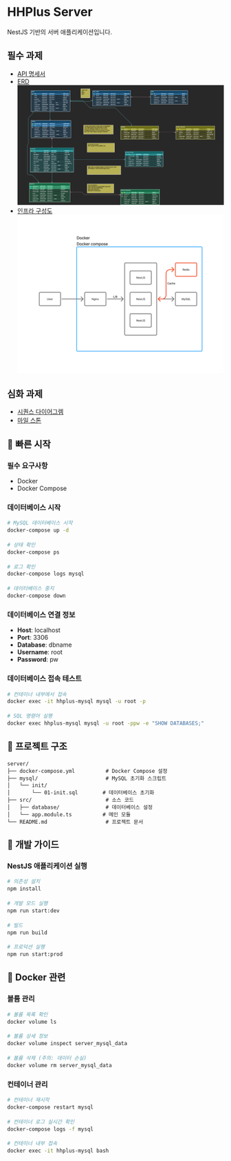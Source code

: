 # HHPlus Server

NestJS 기반의 서버 애플리케이션입니다.

## 필수 과제

- [API 명세서]()
- [ERD](https://www.erdcloud.com/d/mwJD8tnp8hqC9nM8u)
  ![hhplus-week2-erd](docs/images/Server%20Structural.png 'erd')
- [인프라 구성도](docs/images/InfraStructural.png)
  ![hhplus-week2-infra](docs/images/InfraStructural.png 'infra')

## 심화 과제

- [시퀀스 다이어그렘]()
- [마일 스톤](https://github.com/users/JangKroed/projects/1/views/1)

## 🚀 빠른 시작

### 필수 요구사항

- Docker
- Docker Compose

### 데이터베이스 시작

```bash
# MySQL 데이터베이스 시작
docker-compose up -d

# 상태 확인
docker-compose ps

# 로그 확인
docker-compose logs mysql

# 데이터베이스 중지
docker-compose down
```

### 데이터베이스 연결 정보

- **Host**: localhost
- **Port**: 3306
- **Database**: dbname
- **Username**: root
- **Password**: pw

### 데이터베이스 접속 테스트

```bash
# 컨테이너 내부에서 접속
docker exec -it hhplus-mysql mysql -u root -p

# SQL 명령어 실행
docker exec hhplus-mysql mysql -u root -ppw -e "SHOW DATABASES;"
```

## 📁 프로젝트 구조

```
server/
├── docker-compose.yml          # Docker Compose 설정
├── mysql/                      # MySQL 초기화 스크립트
│   └── init/
│       └── 01-init.sql        # 데이터베이스 초기화
├── src/                        # 소스 코드
│   ├── database/               # 데이터베이스 설정
│   └── app.module.ts          # 메인 모듈
└── README.md                   # 프로젝트 문서
```

## 📝 개발 가이드

### NestJS 애플리케이션 실행

```bash
# 의존성 설치
npm install

# 개발 모드 실행
npm run start:dev

# 빌드
npm run build

# 프로덕션 실행
npm run start:prod
```

## 🐳 Docker 관련

### 볼륨 관리

```bash
# 볼륨 목록 확인
docker volume ls

# 볼륨 상세 정보
docker volume inspect server_mysql_data

# 볼륨 삭제 (주의: 데이터 손실)
docker volume rm server_mysql_data
```

### 컨테이너 관리

```bash
# 컨테이너 재시작
docker-compose restart mysql

# 컨테이너 로그 실시간 확인
docker-compose logs -f mysql

# 컨테이너 내부 접속
docker exec -it hhplus-mysql bash
```
